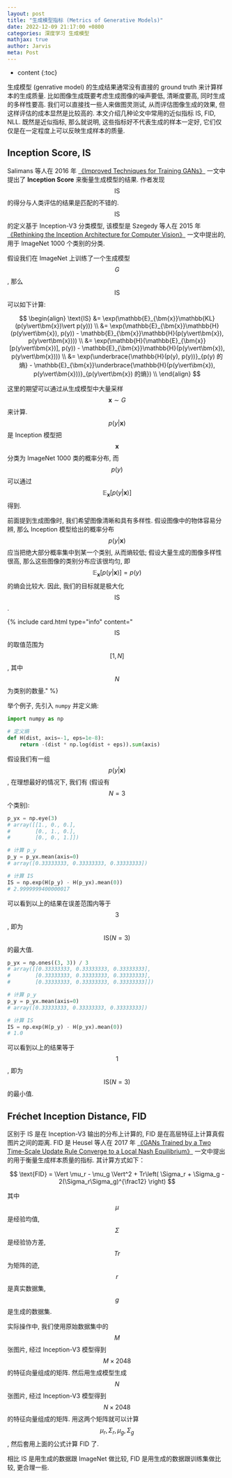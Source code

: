 ```yaml
---
layout: post
title: "生成模型指标 (Metrics of Generative Models)"
date: 2022-12-09 21:17:00 +0800
categories: 深度学习 生成模型
mathjax: true
author: Jarvis
meta: Post
---
```


* content
{:toc}

生成模型 (genrative model) 的生成结果通常没有直接的 ground truth 来计算样本的生成质量. 比如图像生成既要考虑生成图像的噪声要低, 清晰度要高, 同时生成的多样性要高. 我们可以直接找一些人来做图灵测试, 从而评估图像生成的效果, 但这样评估的成本显然是比较高的. 本文介绍几种论文中常用的近似指标 IS, FID, NLL. 既然是近似指标, 那么就说明, 这些指标好不代表生成的样本一定好, 它们仅仅是在一定程度上可以反映生成样本的质量. 



## Inception Score, IS

Salimans 等人在 2016 年 [《Improved Techniques for Training GANs》](http://arxiv.org/abs/1606.03498) 一文中提出了 **Inception Score** 来衡量生成模型的结果. 作者发现 $$\text{IS}$$ 的得分与人类评估的结果是匹配的不错的. $$\text{IS}$$ 的定义基于 Inception-V3 分类模型, 该模型是 Szegedy 等人在 2015 年 [《Rethinking the Inception Architecture for Computer Vision》](https://www.cv-foundation.org/openaccess/content_cvpr_2016/html/Szegedy_Rethinking_the_Inception_CVPR_2016_paper.html) 一文中提出的, 用于 ImageNet 1000 个类别的分类. 

假设我们在 ImageNet 上训练了一个生成模型 $$G$$, 那么 $$\text{IS}$$ 可以如下计算:

$$
    \begin{align}
        \text{IS} &= \exp(\mathbb{E}_{\bm{x}}\mathbb{KL}(p(y\vert\bm{x})\vert p(y))) \\
        &= \exp(\mathbb{E}_{\bm{x}}\mathbb{H}(p(y\vert\bm{x}), p(y)) - \mathbb{E}_{\bm{x}}\mathbb{H}(p(y\vert\bm{x}), p(y\vert\bm{x}))) \\
        &= \exp(\mathbb{H}(\mathbb{E}_{\bm{x}}[p(y\vert\bm{x})], p(y)) - \mathbb{E}_{\bm{x}}\mathbb{H}(p(y\vert\bm{x}), p(y\vert\bm{x}))) \\
        &= \exp(\underbrace{\mathbb{H}(p(y), p(y))}_{p(y) 的熵} - \mathbb{E}_{\bm{x}}\underbrace{\mathbb{H}(p(y\vert\bm{x}), p(y\vert\bm{x}))}_{p(y\vert\bm{x}) 的熵}) \\
    \end{align}
$$

这里的期望可以通过从生成模型中大量采样 $$\bm{x}\sim G$$ 来计算. $$p(y\vert\bm{x})$$ 是 Inception 模型把 $$\bm{x}$$ 分类为 ImageNet 1000 类的概率分布, 而 $$p(y)$$ 可以通过 $$\mathbb{E}_{\bm{x}}[p(y\vert\bm{x})]$$ 得到. 

前面提到生成图像时, 我们希望图像清晰和具有多样性. 假设图像中的物体容易分辨, 那么 Inception 模型给出的概率分布 $$p(y\vert\bm{x})$$ 应当把绝大部分概率集中到某一个类别, 从而熵较低; 假设大量生成的图像多样性很高, 那么这些图像的类别分布应该很均匀, 即 $$\mathbb{E}_{\bm{x}}[p(y\vert\bm{x})]=p(y)$$ 的熵会比较大. 因此, 我们的目标就是极大化 $$\text{IS}$$. 

{% include card.html type="info" content="$$\text{IS}$$ 的取值范围为 $$[1, N]$$, 其中 $$N$$ 为类别的数量." %}


举个例子, 先引入 `numpy` 并定义熵: 

```python
import numpy as np

# 定义熵
def H(dist, axis=-1, eps=1e-8):
    return -(dist * np.log(dist + eps)).sum(axis)
```

假设我们有一组 $$p(y\vert\bm{x})$$, 在理想最好的情况下, 我们有 (假设有 $$N=3$$ 个类别):

```python
p_yx = np.eye(3)
# array([[1., 0., 0.],
#        [0., 1., 0.],
#        [0., 0., 1.]])

# 计算 p_y
p_y = p_yx.mean(axis=0)
# array([0.33333333, 0.33333333, 0.33333333])

# 计算 IS
IS = np.exp(H(p_y) - H(p_yx).mean(0))
# 2.9999999400000017
```

可以看到以上的结果在误差范围内等于 $$3$$, 即为 $$\text{IS}(N=3)$$ 的最大值.

```python
p_yx = np.ones((3, 3)) / 3
# array([[0.33333333, 0.33333333, 0.33333333],
#        [0.33333333, 0.33333333, 0.33333333],
#        [0.33333333, 0.33333333, 0.33333333]])

# 计算 p_y
p_y = p_yx.mean(axis=0)
# array([0.33333333, 0.33333333, 0.33333333])

# 计算 IS
IS = np.exp(H(p_y) - H(p_yx).mean(0))
# 1.0
```

可以看到以上的结果等于 $$1$$, 即为 $$\text{IS}(N=3)$$ 的最小值.


## Fréchet Inception Distance, FID

区别于 IS 是在 Inception-V3 输出的分布上计算的, FID 是在高层特征上计算真假图片之间的距离. FID 是 Heusel 等人在 2017 年 [《GANs Trained by a Two Time-Scale Update Rule Converge to a Local Nash Equilibrium》](https://papers.nips.cc/paper/2017/hash/8a1d694707eb0fefe65871369074926d-Abstract.html) 一文中提出的用于衡量生成样本质量的指标. 其计算方式如下：

$$
    \text{FID} = \Vert \mu_r - \mu_g \Vert^2 + Tr\left( \Sigma_r + \Sigma_g - 2(\Sigma_r\Sigma_g)^{\frac12} \right)
$$

其中 $$\mu$$ 是经验均值, $$\Sigma$$ 是经验协方差, $$Tr$$ 为矩阵的迹, $$r$$ 是真实数据集, $$g$$ 是生成的数据集. 

实际操作中, 我们使用原始数据集中的 $$M$$ 张图片, 经过 Inception-V3 模型得到 $$M\times 2048$$ 的特征向量组成的矩阵. 然后用生成模型生成 $$N$$ 张图片, 经过 Inception-V3 模型得到 $$N\times 2048$$ 的特征向量组成的矩阵. 用这两个矩阵就可以计算 $$\mu_r, \Sigma_r, \mu_g, \Sigma_g$$, 然后套用上面的公式计算 FID 了. 

相比 IS 是用生成的数据跟 ImageNet 做比较, FID 是用生成的数据跟训练集做比较, 更合理一些. 

